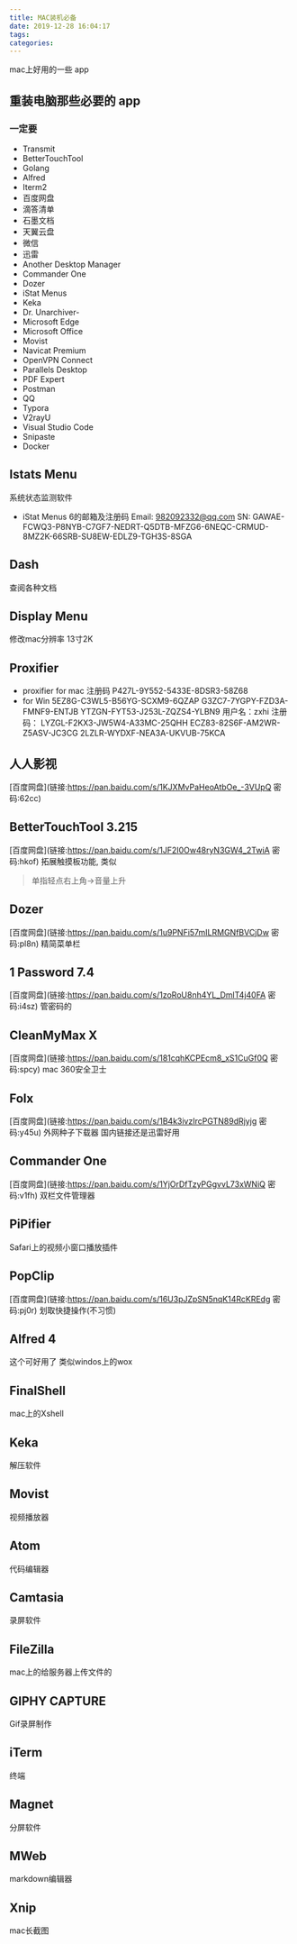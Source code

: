 ```yaml
---
title: MAC装机必备
date: 2019-12-28 16:04:17
tags:
categories:
---
```


mac上好用的一些 app
<!--more-->



## 重装电脑那些必要的 app



### 一定要

- Transmit
- BetterTouchTool
- Golang
- Alfred
- Iterm2
- 百度网盘
- 滴答清单
- 石墨文档
- 天翼云盘
- 微信
- 迅雷
- Another Desktop Manager
- Commander One
- Dozer
- iStat Menus
- Keka
- Dr. Unarchiver-
- Microsoft Edge
- Microsoft Office
- Movist
- Navicat Premium
- OpenVPN Connect
- Parallels Desktop
- PDF Expert
- Postman
- QQ
- Typora
- V2rayU
- Visual Studio Code
- Snipaste
- Docker



## Istats Menu

系统状态监测软件

- iStat Menus 6的邮箱及注册码
Email: 982092332@qq.com 
SN: GAWAE-FCWQ3-P8NYB-C7GF7-NEDRT-Q5DTB-MFZG6-6NEQC-CRMUD-8MZ2K-66SRB-SU8EW-EDLZ9-TGH3S-8SGA

## Dash
查阅各种文档

## Display Menu
修改mac分辨率 13寸2K

## Proxifier
- proxifier for mac 注册码
P427L-9Y552-5433E-8DSR3-58Z68
- for Win
5EZ8G-C3WL5-B56YG-SCXM9-6QZAP
G3ZC7-7YGPY-FZD3A-FMNF9-ENTJB
YTZGN-FYT53-J253L-ZQZS4-YLBN9
用户名：zxhi
注册码：
LYZGL-F2KX3-JW5W4-A33MC-25QHH
ECZ83-82S6F-AM2WR-Z5ASV-JC3CG
2LZLR-WYDXF-NEA3A-UKVUB-75KCA




## 人人影视
[百度网盘](链接:https://pan.baidu.com/s/1KJXMvPaHeoAtbOe_-3VUpQ  密码:62cc)

##  BetterTouchTool 3.215
[百度网盘](链接:https://pan.baidu.com/s/1JF2I0Ow48ryN3GW4_2TwiA  密码:hkof)
拓展触摸板功能, 类似
> 单指轻点右上角->音量上升

<!--more-->
## Dozer
[百度网盘](链接:https://pan.baidu.com/s/1u9PNFi57mILRMGNfBVCjDw  密码:pl8n)
精简菜单栏

## 1 Password 7.4
[百度网盘](链接:https://pan.baidu.com/s/1zoRoU8nh4YL_DmlT4j40FA  密码:i4sz)
管密码的

## CleanMyMax X
[百度网盘](链接:https://pan.baidu.com/s/181cqhKCPEcm8_xS1CuGf0Q  密码:spcy)
mac 360安全卫士

## Folx
[百度网盘](链接:https://pan.baidu.com/s/1B4k3ivzIrcPGTN89dRjyjg  密码:y45u)
外网种子下载器
国内链接还是迅雷好用

## Commander One
[百度网盘](链接:https://pan.baidu.com/s/1YjOrDfTzyPGgvvL73xWNiQ  密码:v1fh)
双栏文件管理器

## PiPifier
Safari上的视频小窗口播放插件

## PopClip
[百度网盘](链接:https://pan.baidu.com/s/16U3pJZpSN5nqK14RcKREdg  密码:pj0r)
划取快捷操作(不习惯)

## Alfred 4

这个可好用了
类似windos上的wox

## FinalShell
mac上的Xshell

## Keka
解压软件

## Movist
视频播放器

## Atom
代码编辑器

## Camtasia
录屏软件

## FileZilla
mac上的给服务器上传文件的

## GIPHY CAPTURE
Gif录屏制作

## iTerm
终端

## Magnet
分屏软件

## MWeb
markdown编辑器

## Xnip
mac长截图



